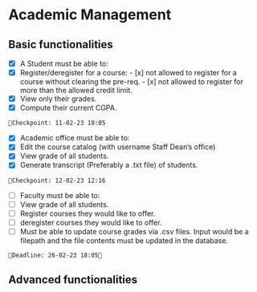 # Academic Management

## Basic functionalities
- [x]  A Student must be able to: 
  - [x]  Register/deregister for a course:
    - [x]  not allowed to register for a course without clearing the pre-req.
    - [x]  not allowed to register for more than the allowed credit limit.
  - [x]  View only their grades.
  - [x]  Compute their current CGPA. 

   ```📍Checkpoint: 11-02-23 18:05```

- [x]  Academic office must be able to:
  - [x]  Edit the course catalog (with username Staff Dean’s office)
  - [x]  View grade of all students.
  - [x]  Generate transcript (Preferably a .txt file) of students.
   
   ```📍Checkpoint: 12-02-23 12:16```

- [ ]  Faculty must be able to:
  - [ ]  View grade of all students.
  - [ ]  Register courses they would like to offer.
  - [ ]  deregister courses they would like to offer.
  - [ ]  Must be able to update course grades via .csv files. Input would be a filepath and the file
contents must be updated in the database.

  ```👹Deadline: 26-02-23 18:05👺```

## Advanced functionalities